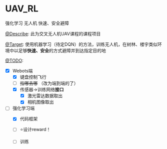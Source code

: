 # UAV_RL
强化学习 无人机 快速、安全避障

<u>@Describe</u>: 此为交叉无人机UAV课程的课程项目

<u>@Target</u>: 使用机器学习（待定DQN）的方法，训练无人机，在树林、楼宇类似环境中以足够**快速、安全**的方式避障并到达指定目的地

<u>@TODO</u>: 

- [x] Webots端
	- [x] 键盘控制飞行
	- [ ] ~~指哪去哪~~ （改为端到端的了）
	- [x] 传感器$\rightarrow$训练网络**接口**
		- [x] 激光雷达数据取出
		- [x] 相机图像取出
- [ ] 强化学习端
	- [x] 代码框架
    - [ ] ⭐设计reward！ 
	- [ ] 训练




